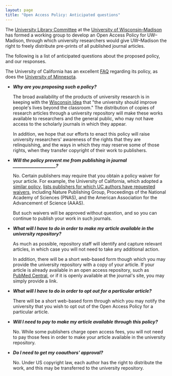 ```yaml
---
layout: page
title: "Open Access Policy: Anticipated questions"
---
```


The
[University Library Committee](https://www.library.wisc.edu/about/university-library-committee/)
at the [University of Wisconsin&ndash;Madison](http://www.wisc.edu)
has formed a working group to develop an Open Access Policy for
UW&ndash;Madison, through which university researchers would give
UW&ndash;Madison the right to freely distribute pre-prints of all
published journal articles.

The following is a list of anticipated questions about the proposed
policy, and our responses.

The University of California has an excellent
[FAQ](http://osc.universityofcalifornia.edu/open-access-policy/policy-faq/)
regarding its policy, as does the
[University of Minnesota](http://policy.umn.edu/research/scholarlyarticles-faq).


- _**Why are you proposing such a policy?**_

  The broad availability of the products of university research is in
  keeping with the [Wisconsin Idea](http://wisconsinidea.wisc.edu/) that
  "the university should improve people's lives beyond the classroom."
  The distribution of copies of research articles through a university
  repository will make these works available to researchers and the
  general public, who may not have access to the scholarly journals in
  which they appear.

  In addition, we hope that our efforts to enact this policy will
  raise university researchers' awareness of the rights that they are
  relinquishing, and the ways in which they may reserve some of those
  rights, when they transfer copyright of their work to publishers.

- _**Will the policy prevent me from publishing in journal ____________________?**_

  No. Certain publishers may require that you obtain a policy waiver for
  your article. For example, the University of California, which
  adopted a [similar policy](http://osc.universityofcalifornia.edu/open-access-policy/),
  [lists publishers for which UC authors have requested waivers](http://osc.universityofcalifornia.edu/open-access-policy/publisher-communications/),
  including Nature Publishing Group, Proceedings of the National
  Academy of Sciences (PNAS), and the American Association for the Advancement
  of Science (AAAS).

  But such waivers will be approved without question, and so you can
  continue to publish your work in such journals.

- _**What will I have to do in order to make my article available in the
  university repository?**_

  As much as possible, repository staff will identify and capture
  relevant articles, in which case you will not need to take any
  additional action.

  In addition, there will be a short web-based form though which you
  may provide the university repository with a copy of your
  article. If your article is already available in an open access
  repository, such as
  [PubMed Central](http://www.ncbi.nlm.nih.gov/pmc/), or if it is
  openly available at the journal's site, you may simply provide a
  link.

- _**What will I have to do in order to opt out for a particular
  article?**_

  There will be a short web-based form through which you may notify
  the university that you wish to opt out of the Open Access Policy
  for a particular article.

- _**Will I need to pay to make my article available through this
  policy?**_

  No. While some publishers charge open access fees, you will not need to
  pay those fees in order to make your article available in the
  university repository.

- _**Do I need to get my coauthors' approval?**_

  No. Under US copyright law, each author has the right to distribute
  the work, and this may be transferred to the university repository.
